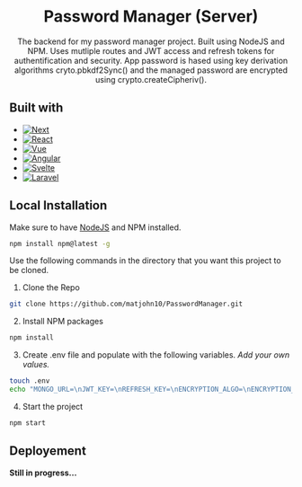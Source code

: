<h1 align="center">
Password Manager (Server)
</h1>
<p align="center">
The backend for my password manager project. Built using NodeJS and NPM. Uses mutliple routes and JWT access and refresh tokens for authentification and security. App password is hased using key derivation algorithms cryto.pbkdf2Sync() and the managed password are encrypted using crypto.createCipheriv().
</p>

## Built with

- [![Next][Next.js]][Next-url]
- [![React][React.js]][React-url]
- [![Vue][Vue.js]][Vue-url]
- [![Angular][Angular.io]][Angular-url]
- [![Svelte][Svelte.dev]][Svelte-url]
- [![Laravel][Laravel.com]][Laravel-url]

## Local Installation

Make sure to have [NodeJS](https://nodejs.org/en) and NPM installed.

```sh
npm install npm@latest -g
```

Use the following commands in the directory that you want this project to be cloned.

1. Clone the Repo

```sh
git clone https://github.com/matjohn10/PasswordManager.git
```

2. Install NPM packages

```sh
npm install
```

3. Create .env file and populate with the following variables. _Add your own values._

```sh
touch .env
echo "MONGO_URL=\nJWT_KEY=\nREFRESH_KEY=\nENCRYPTION_ALGO=\nENCRYPTION_SALTS=\nENCRYPTION_ITER=\nENCRYPT_KEY=" > .env
```

4. Start the project

```sh
npm start
```

## Deployement

**Still in progress...**

[Next.js]: https://img.shields.io/badge/typescript-000000?style=for-the-badge&logo=typescript&logoColor=blue
[Next-url]: https://www.typescriptlang.org/
[React.js]: https://img.shields.io/badge/nodejs-20232A?style=for-the-badge&logo=nodedotjs&logoColor=61DAFB
[React-url]: https://nodejs.org/en
[Vue.js]: https://img.shields.io/badge/Express.js-404D59?style=for-the-badge
[Vue-url]: https://expressjs.com/
[Angular.io]: https://img.shields.io/badge/MongoDB-4EA94B?style=for-the-badge&logo=mongodb&logoColor=white
[Angular-url]: https://www.mongodb.com/
[Svelte.dev]: https://img.shields.io/badge/json%20web%20tokens-323330?style=for-the-badge&logo=json-web-tokens&logoColor=pink
[Svelte-url]: https://jwt.io/
[Laravel.com]: https://img.shields.io/badge/GIT-E44C30?style=for-the-badge&logo=git&logoColor=white
[Laravel-url]: https://git-scm.com/
